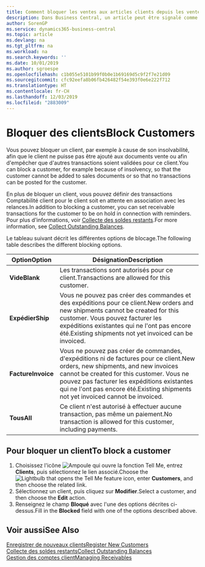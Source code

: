 ```yaml
---
title: Comment bloquer les ventes aux articles clients depuis les ventes ou les achats
description: Dans Business Central, un article peut être signalé comme bloqué pour la vente, bloqué pour l'achat ou bloqué dans tous les cas.
author: SorenGP
ms.service: dynamics365-business-central
ms.topic: article
ms.devlang: na
ms.tgt_pltfrm: na
ms.workload: na
ms.search.keywords: ''
ms.date: 10/01/2019
ms.author: sgroespe
ms.openlocfilehash: c1b055e5101b99f0b0e1b69169d5c9f2f7e21d09
ms.sourcegitcommit: cfc92eefa8b06fb426482f54e393f0e6e222f712
ms.translationtype: HT
ms.contentlocale: fr-CH
ms.lasthandoff: 12/03/2019
ms.locfileid: "2883009"
---
```

# <a name="block-customers"></a><span data-ttu-id="a4071-103">Bloquer des clients</span><span class="sxs-lookup"><span data-stu-id="a4071-103">Block Customers</span></span>
<span data-ttu-id="a4071-104">Vous pouvez bloquer un client, par exemple à cause de son insolvabilité, afin que le client ne puisse pas être ajouté aux documents vente ou afin d'empêcher que d'autres transactions soient validées pour ce client.</span><span class="sxs-lookup"><span data-stu-id="a4071-104">You can block a customer, for example because of insolvency, so that the customer cannot be added to sales documents or so that no transactions can be posted for the customer.</span></span>

<span data-ttu-id="a4071-105">En plus de bloquer un client, vous pouvez définir des transactions Comptabilité client pour le client soit en attente en association avec les relances.</span><span class="sxs-lookup"><span data-stu-id="a4071-105">In addition to blocking a customer, you can set receivable transactions for the customer to be on hold in connection with reminders.</span></span> <span data-ttu-id="a4071-106">Pour plus d'informations, voir [Collecte des soldes restants](receivables-collect-outstanding-balances.md).</span><span class="sxs-lookup"><span data-stu-id="a4071-106">For more information, see [Collect Outstanding Balances](receivables-collect-outstanding-balances.md).</span></span>   

<span data-ttu-id="a4071-107">Le tableau suivant décrit les différentes options de blocage.</span><span class="sxs-lookup"><span data-stu-id="a4071-107">The following table describes the different blocking options.</span></span>  

|<span data-ttu-id="a4071-108">Option</span><span class="sxs-lookup"><span data-stu-id="a4071-108">Option</span></span>|<span data-ttu-id="a4071-109">Désignation</span><span class="sxs-lookup"><span data-stu-id="a4071-109">Description</span></span>|  
|--------------------|------------|  
|<span data-ttu-id="a4071-110">**Vide**</span><span class="sxs-lookup"><span data-stu-id="a4071-110">**Blank**</span></span>|<span data-ttu-id="a4071-111">Les transactions sont autorisés pour ce client.</span><span class="sxs-lookup"><span data-stu-id="a4071-111">Transactions are allowed for this customer.</span></span>|
|<span data-ttu-id="a4071-112">**Expédier**</span><span class="sxs-lookup"><span data-stu-id="a4071-112">**Ship**</span></span>|<span data-ttu-id="a4071-113">Vous ne pouvez pas créer des commandes et des expéditions pour ce client.</span><span class="sxs-lookup"><span data-stu-id="a4071-113">New orders and new shipments cannot be created for this customer.</span></span> <span data-ttu-id="a4071-114">Vous pouvez facturer les expéditions existantes qui ne l'ont pas encore été.</span><span class="sxs-lookup"><span data-stu-id="a4071-114">Existing shipments not yet invoiced can be invoiced.</span></span>|  
|<span data-ttu-id="a4071-115">**Facture**</span><span class="sxs-lookup"><span data-stu-id="a4071-115">**Invoice**</span></span>|<span data-ttu-id="a4071-116">Vous ne pouvez pas créer de commandes, d'expéditions ni de factures pour ce client.</span><span class="sxs-lookup"><span data-stu-id="a4071-116">New orders, new shipments, and new invoices cannot be created for this customer.</span></span> <span data-ttu-id="a4071-117">Vous ne pouvez pas facturer les expéditions existantes qui ne l'ont pas encore été.</span><span class="sxs-lookup"><span data-stu-id="a4071-117">Existing shipments not yet invoiced cannot be invoiced.</span></span>|  
|<span data-ttu-id="a4071-118">**Tous**</span><span class="sxs-lookup"><span data-stu-id="a4071-118">**All**</span></span>|<span data-ttu-id="a4071-119">Ce client n'est autorisé à effectuer aucune transaction, pas même un paiement.</span><span class="sxs-lookup"><span data-stu-id="a4071-119">No transaction is allowed for this customer, including payments.</span></span>|  

## <a name="to-block-a-customer"></a><span data-ttu-id="a4071-120">Pour bloquer un client</span><span class="sxs-lookup"><span data-stu-id="a4071-120">To block a customer</span></span>  
1. <span data-ttu-id="a4071-121">Choisissez l'icône ![Ampoule qui ouvre la fonction Tell Me](media/ui-search/search_small.png "Dites-moi ce que vous voulez faire"), entrez **Clients**, puis sélectionnez le lien associé.</span><span class="sxs-lookup"><span data-stu-id="a4071-121">Choose the ![Lightbulb that opens the Tell Me feature](media/ui-search/search_small.png "Tell me what you want to do") icon, enter **Customers**, and then choose the related link.</span></span>
2. <span data-ttu-id="a4071-122">Sélectionnez un client, puis cliquez sur **Modifier**.</span><span class="sxs-lookup"><span data-stu-id="a4071-122">Select a customer, and then choose the **Edit** action.</span></span>
3. <span data-ttu-id="a4071-123">Renseignez le champ **Bloqué** avec l'une des options décrites ci-dessus.</span><span class="sxs-lookup"><span data-stu-id="a4071-123">Fill in the **Blocked** field with one of the options described above.</span></span>

## <a name="see-also"></a><span data-ttu-id="a4071-124">Voir aussi</span><span class="sxs-lookup"><span data-stu-id="a4071-124">See Also</span></span>  
[<span data-ttu-id="a4071-125">Enregistrer de nouveaux clients</span><span class="sxs-lookup"><span data-stu-id="a4071-125">Register New Customers</span></span>](sales-how-register-new-customers.md)  
[<span data-ttu-id="a4071-126">Collecte des soldes restants</span><span class="sxs-lookup"><span data-stu-id="a4071-126">Collect Outstanding Balances</span></span>](receivables-collect-outstanding-balances.md)  
[<span data-ttu-id="a4071-127">Gestion des comptes client</span><span class="sxs-lookup"><span data-stu-id="a4071-127">Managing Receivables</span></span>](receivables-manage-receivables.md)  
